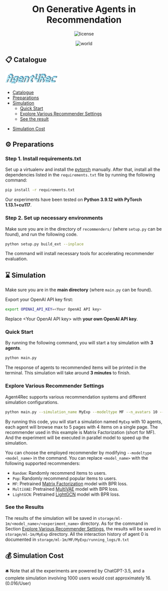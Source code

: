 <div align=center>
<!-- <h1>Avatar: Agent-based Virtual Approach to Large Scale Recommendation Simulation</h1> -->

<h1>On Generative Agents in Recommendation</h1>

<img src="https://img.shields.io/badge/License-MIT-blue" alt="license">

![world](assets/sandbox.png)

</div>


<p id="Catalogue"></p>  

## 📋 Catalogue 
<div>
<img src="assets/agent4rec.png" height=40">
</div>

- [Catalogue](#Catalogue)
- [Preparations](#Preparations)
- [Simulation](#Simulation)
  - [Quick Start](#Quick-Start)
  - [Explore Various Recommender Settings](#Explore-Various-Recommender-Settings)
  - [See the result](#Results)
<!-- - [Explore Unsolved Problems in Recommender Systems](#Explore-Unsolved-Problems-in-Recommender-Systems)
  - [Filter Bubble](#Filter-Bubble)
  - [Causal Discovery](#Causal-Discovery) -->
- [Simulation Cost](#Simulation-Cost)


<p id="Preparations"></p>  

## ⚙️ Preparations

### Step 1. Install requirements.txt
Set up a virtualenv and install the [pytorch](https://pytorch.org/get-started/previous-versions/) manually. After that, install all the dependencies listed in the `requirements.txt` file by running the following command:

```bash
pip install -r requirements.txt
```
Our experiments have been tested on **Python 3.9.12 with PyTorch 1.13.1+cu117**.

### Step 2. Set up necessary environments
Make sure you are in the directory of `recommenders/` (where `setup.py` can be found), and run the following code.

```bash
python setup.py build_ext --inplace
```

The command will install necessary tools for accelerating recommender evaluation.
<!-- 
Then, run the following command to train a 2 layer LightGCN with bpr loss:

```bash
python train_recommender.py --neg_sample 1 --infonce 0
``` -->

<p id="Simulation"></p>  

## ⌛️ Simulation
Make sure you are in the **main directory** (where `main.py` can be found).

Export your OpenAI API key first:

```bash
export OPENAI_API_KEY=<Your OpenAI API key>
```
Replace \<Your OpenAI API key\> with **your own OpenAI API key**.

<p id="Quick-Start"></p> 

### Quick Start

By running the following command, you will start a toy simulation with **3 agents**.
```bash
python main.py
```
The response of agents to recommended items will be printed in the terminal. This simulation will take around **3 minutes** to finish.

<p id="Explore-Various-Recommender-Settings"></p> 

### Explore Various Recommender Settings

Agent4Rec supports various recommendation systems and different simulation configurations.

```bash
python main.py --simulation_name MyExp --modeltype MF --n_avatars 10 --max_pages 5 --items_per_page 4 --execution_mode parallel
```

By running this code, you will start a simulation named `MyExp` with 10 agents, each agent will browse max to 5 pages with 4 items on a single page. The recommender used in this example is Matrix Factorization (short for MF). And the experiment will be executed in parallel model to speed up the simulation.

You can choose the employed recommender by modifying `--modeltype <model_name>` in the command. You can replace `<model_name>` with the following supported recommenders:
- `Random`: Randomly recommend items to users.  
- `Pop`: Randomly recommend popular items to users.  
- `MF`: Pretrained [Matrix Factorization](https://ieeexplore.ieee.org/abstract/document/5197422) model with BPR loss.  
- `MultiVAE`: Pretrained [MultiVAE](https://arxiv.org/abs/1802.05814) model with BPR loss.
- `LightGCN`: Pretrained [LightGCN](https://arxiv.org/abs/2002.02126) model with BPR loss.  

<!-- <p id="Explore-Various-Recommenders"></p> 

### Explore Various Recommenders -->

<p id="Results"></p>  

### See the Results

The results of the simulation will be saved in `storage/ml-1m/<model_name>/<experiment_name>` directory. As for the command in Section [Explore Various Recommender Settings](#Explore-Various-Recommender-Settings), the results will be saved in `storage/ml-1m/MyExp` directory. All the interaction history of agent 0 is documented in `storage/ml-1m/MF/MyExp/running_logs/0.txt`

<p id="Simulation-Cost"></p>  

## 💰 Simulation Cost
🛎️ Note that all the experiments are powered by ChatGPT-3.5, and a complete simulation involving 1000 users would cost approximately $16. ($0.016/User)


